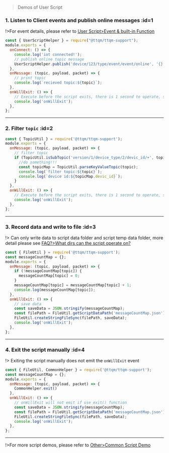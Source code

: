 > Demos of User Script

### 1. Listen to Client events and publish online messages :id=1

!>For event details, please refer to [User Script>Event & built-in Function](en/user-script/event-function)

```javascript
const { UserScriptHelper } = require("@ttqm/ttqm-support");
module.exports = {
  onConnect: () => {
    console.log('iot connected!');
    // publish online topic message
    UserScriptHelper.publish('device/123/type/event/event/online', '{}');
  },
  onMessage: (topic, payload, packet) => {
    // print topic
    console.log(`recieved topic:${topic}`);
  },
  onWillExit: () => {
    // Execute before the script exits, there is 1 second to operate, such as saving data
    console.log('onWillExit');
  },
};
```

---

### 2. Filter `topic` :id=2

```javascript
const { TopicUtil } = require('@ttqm/ttqm-support');
module.exports = {
  onMessage: (topic, payload, packet) => {
    // filter topic
    if (TopicUtil.isSubTopic('version/1/device_type/2/devic_id/+', topic)) {
      //do something!!!
      const topicMap = TopicUtil.parseKeyValueTopic(topic);
      console.log(`filter topic:${topic}`);
      console.log(`device id:${topicMap.devic_id}`);
    }
  },
  onWillExit: () => {
    // Execute before the script exits, there is 1 second to operate, such as saving data
    console.log('onWillExit');
  },
};
```

---

### 3. Record data and write to file :id=3

!> Can only write data to script data folder and script temp data folder, more detail please see [FAQ?>What dirs can the script operate on?](en/question/script-data-dir.md)

```javascript
const { FileUtil } = require('@ttqm/ttqm-support');
const messageCountMap = {};
module.exports = {
  onMessage: (topic, payload, packet) => {
    if (!messageCountMap[topic]) {
      messageCountMap[topic] = 0;
    }
    messageCountMap[topic] = messageCountMap[topic] + 1;
    console.log(messageCountMap[topic]);
  },
  onWillExit: () => {
    // save data
    const saveData = JSON.stringify(messageCountMap);
    const filePath = FileUtil.getScriptDataPath('messageCountMap.json');
    FileUtil.createStringFileSync(filePath, saveData);
    console.log('onWillExit');
  },
};
```

---

### 4. Exit the script manually :id=4

!> Exiting the script manually does not emit the `onWillExit` event

```javascript
const { FileUtil, CommonHelper } = require('@ttqm/ttqm-support');
const messageCountMap = {};
module.exports = {
  onMessage: (topic, payload, packet) => {
    CommonHelper.exit()
  },
  onWillExit: () => {
    // onWillExit will not emit if use exit() function
    const saveData = JSON.stringify(messageCountMap);
    const filePath = FileUtil.getScriptDataPath('messageCountMap.json');
    FileUtil.createStringFileSync(filePath, saveData);
    console.log('onWillExit');
  },
};
```

---

!>For more script demos, please refer to [Other>Common Script Demo](en/other/common-script-demo.md)
